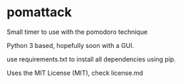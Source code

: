 # pomattack
Small timer to use with the pomodoro technique

Python 3 based, hopefully soon with a GUI.

use requirements.txt to install all dependencies using pip.

Uses the MIT License (MIT), check license.md



